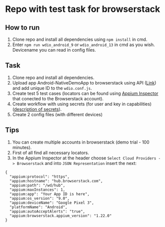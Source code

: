 # Repo with test task for browserstack

## How to run
1. Clone repo and install all dependencies using ```npm install``` in cmd.
2. Enter ```npm run wdio_android_9``` or ```wdio_android_13``` in cmd as you wish. Devicename you can read in config files.

## Task
1.  Clone repo and install all dependencies.
2.  Upload app Android-NativeDemoApp to browserstack using API ([Link](https://www.browserstack.com/docs/app-automate/api-reference/appium/apps#upload-an-app)) and add unique ID to the ```wdio.conf.js```.
3.  Create test 5 test cases (locators can be found using [Appium Inspector](https://github.com/appium/appium-inspector/releases) that conected to the Browserstack account).
4.  Create workflow with using secrets (for user and key in capabilities)([description of secrets](https://docs.github.com/en/actions/security-guides/encrypted-secrets)).
5.  Create 2 config files (with different devices)

## Tips
1.  You can create multiple accounts in browserstack (demo trial - 100 minutes).
2.  First of all find all necessary locators.
3.  In the Appium Inspector at the header choose ```Select Cloud Providers -> Browserstack``` and into ```JSON Representation``` insert the next:
```
{
  "appium:protocol": "https",
  "appium:hostname": "hub.browserstack.com",
  "appium:path": "/wd/hub",
  "appium:maxInstances": 1,
  "appium:app": "Your App ID is here",
  "appium:os_version": "9.0",
  "appium:deviceName": "Google Pixel 3",
  "platformName": "Android",
  "appium:autoAcceptAlerts": "true",
  "appium:browserstack.appium_version": "1.22.0"
}
```
